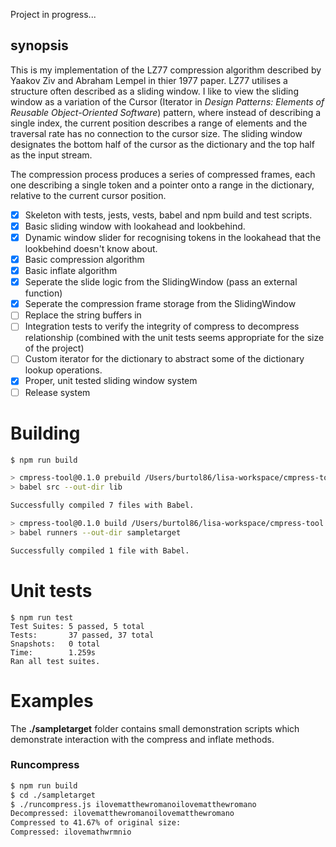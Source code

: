Project in progress...

## synopsis

This is my implementation of the LZ77 compression algorithm described by Yaakov Ziv and Abraham Lempel in thier 1977 paper. LZ77 utilises a structure often described as a sliding window. I like to view the sliding window as a variation of the Cursor (Iterator in _Design Patterns: Elements of Reusable Object-Oriented Software_) pattern, where instead of describing a single index, the current position describes a range of elements and the traversal rate has no connection to the cursor size. The sliding window designates the bottom half of the cursor as the dictionary and the top half as the input stream.

The compression process produces a series of compressed frames, each one describing a single token and a pointer onto a range in the dictionary, relative to the current cursor position.

- [x] Skeleton with tests, jests, vests, babel and npm build and test scripts.
- [x] Basic sliding window with lookahead and lookbehind.
- [x] Dynamic window slider for recognising tokens in the lookahead that the lookbehind doesn't know about.
- [x] Basic compression algorithm
- [x] Basic inflate algorithm
- [x] Seperate the slide logic from the SlidingWindow (pass an external function)
- [x] Seperate the compression frame storage from the SlidingWindow
- [ ] Replace the string buffers in
- [ ] Integration tests to verify the integrity of compress to decompress relationship (combined with the unit tests seems appropriate for the size of the project)
- [ ] Custom iterator for the dictionary to abstract some of the dictionary lookup operations.
- [x] Proper, unit tested sliding window system
- [ ] Release system

# Building

```bash
$ npm run build

> cmpress-tool@0.1.0 prebuild /Users/burtol86/lisa-workspace/cmpress-tool
> babel src --out-dir lib

Successfully compiled 7 files with Babel.

> cmpress-tool@0.1.0 build /Users/burtol86/lisa-workspace/cmpress-tool
> babel runners --out-dir sampletarget

Successfully compiled 1 file with Babel.
```

# Unit tests

```
$ npm run test
Test Suites: 5 passed, 5 total
Tests:       37 passed, 37 total
Snapshots:   0 total
Time:        1.259s
Ran all test suites.
```

# Examples

The **./sampletarget** folder contains small demonstration scripts which demonstrate interaction with the compress and inflate methods.

### Runcompress

```bash
$ npm run build
$ cd ./sampletarget
$ ./runcompress.js ilovematthewromanoilovematthewromano
Decompressed: ilovematthewromanoilovematthewromano
Compressed to 41.67% of original size:
Compressed: ilovemathwrmnio
```
